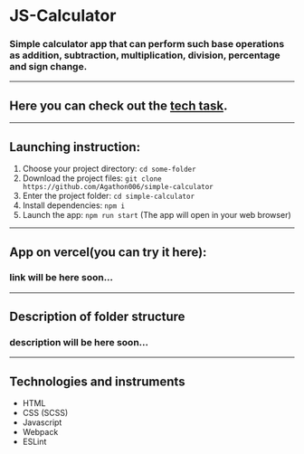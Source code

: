 # JS-Calculator

### Simple calculator app that can perform such base operations as addition, subtraction, multiplication, division, percentage and sign change.

---

## Here you can check out the [tech task](https://docs.google.com/document/d/1zpXXeSae-BlcxPKgw3DhxZA92cspVailrPYoaXSYrW8/edit?usp=sharing).

---

## Launching instruction:

1. Choose your project directory:
   `cd some-folder`
1. Download the project files:
   `git clone https://github.com/Agathon006/simple-calculator`
1. Enter the project folder:
   `cd simple-calculator`
1. Install dependencies:
   `npm i`
1. Launch the app:
   `npm run start` (The app will open in your web browser)

---

## App on vercel(you can try it here):

### link will be here soon...

---

## Description of folder structure

### description will be here soon...

---

## Technologies and instruments

- HTML
- CSS (SCSS)
- Javascript
- Webpack
- ESLint
